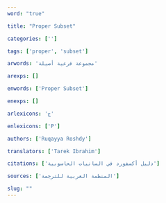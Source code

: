 ```yaml
---
word: "true"

title: "Proper Subset"

categories: ['']

tags: ['proper', 'subset']

arwords: 'مجموعة فرعية أصيلة'

arexps: []

enwords: ['Proper Subset']

enexps: []

arlexicons: 'ج'

enlexicons: ['P']

authors: ['Ruqayya Roshdy']

translators: ['Tarek Ibrahim']

citations: ['دليل أكسفورد في السانيات الحاسوبية']

sources: ['المنظمة العربية للترجمة']

slug: ""
---
```


